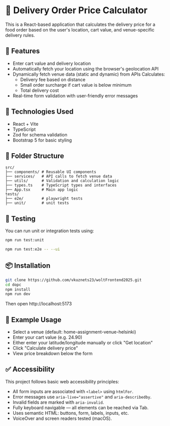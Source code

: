 # 🚚 Delivery Order Price Calculator

This is a React-based application that calculates the delivery price for a food order based on the user's location, cart value, and venue-specific delivery rules.

## 🧩 Features

- Enter cart value and delivery location
- Automatically fetch your location using the browser's geolocation API
- Dynamically fetch venue data (static and dynamic) from APIs
  Calculates:
  - Delivery fee based on distance
  - Small order surcharge if cart value is below minimum
  - Total delivery cost
- Real-time form validation with user-friendly error messages

## 🔧 Technologies Used

- React + Vite
- TypeScript
- Zod for schema validation
- Bootstrap 5 for basic styling

## 📁 Folder Structure

```
src/
├── components/ # Reusable UI components
├── services/   # API calls to fetch venue data
├── utils/      # Validation and calculation logic
├── types.ts    # TypeScript types and interfaces
├── App.tsx     # Main app logic
tests/
├── e2e/        # playwright tests
├── unit/       # unit tests

```

## 🧪 Testing

You can run unit or integration tests using:

```bash
npm run test:unit
```

```bash
npm run test:e2e -- --ui
```

## 📦 Installation

```bash
git clone https://github.com/vkuznets23/woltFrontend2025.git
cd dopc
npm install
npm run dev
```

Then open http://localhost:5173

## 📍 Example Usage

- Select a venue (default: home-assignment-venue-helsinki)
- Enter your cart value (e.g. 24.90)
- Either enter your latitude/longitude manually or click "Get location"
- Click "Calculate delivery price"
- View price breakdown below the form

## ✅ Accessibility

This project follows basic web accessibility principles:

- All form inputs are associated with `<label>` using `htmlFor`.
- Error messages use `aria-live="assertive"` and `aria-describedby`.
- Invalid fields are marked with `aria-invalid`.
- Fully keyboard navigable — all elements can be reached via Tab.
- Uses semantic HTML: buttons, form, labels, inputs, etc.
- VoiceOver and screen readers tested (macOS).
